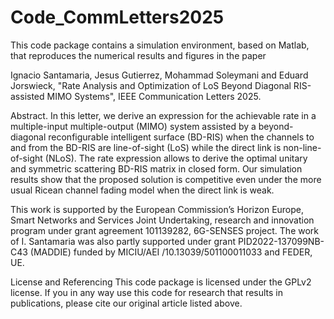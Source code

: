 # Code_CommLetters2025

This code package contains a simulation environment, based on Matlab, that reproduces the numerical results and figures in the paper

Ignacio Santamaria, Jesus Gutierrez, Mohammad Soleymani and Eduard Jorswieck, "Rate Analysis and Optimization of LoS Beyond Diagonal RIS-assisted MIMO Systems", IEEE Communication Letters 2025.

Abstract. In this letter, we derive an expression for the achievable rate in a multiple-input multiple-output (MIMO) system assisted by a beyond-diagonal reconfigurable intelligent surface (BD-RIS) when the channels to and from the BD-RIS are line-of-sight (LoS) while the direct link is non-line-of-sight (NLoS). The rate expression allows to derive the optimal unitary and symmetric scattering BD-RIS matrix in closed form. Our simulation results show that the proposed solution is competitive even under the more usual Ricean channel fading model when the direct link is weak.

This work is supported by the European Commission’s Horizon Europe, Smart Networks and Services Joint Undertaking, research and innovation program under grant agreement 101139282, 6G-SENSES project. The work of I. Santamaria was also partly supported under grant PID2022-137099NB-C43 (MADDIE) funded by MICIU/AEI /10.13039/501100011033 and FEDER, UE.

License and Referencing
This code package is licensed under the GPLv2 license. If you in any way use this code for research that results in publications, please cite our original article listed above.

